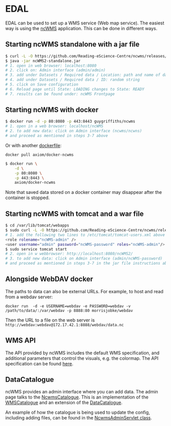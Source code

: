 # EDAL
EDAL can be used to set up a WMS service (Web map service).
The easiest way is using the [ncWMS](https://github.com/Reading-eScience-Centre/ncwms) application. 
This can be done in different ways.

## Starting ncWMS standalone with a jar file 

```bash
$ curl -L -O https://github.com/Reading-eScience-Centre/ncwms/releases/download/ncwms-2.2.11/ncWMS2-standalone.jar
$ java -jar ncWMS2-standalone.jar
# 1. open in web browser: localhost:8080
# 2. click on: Admin interface (admin/admin)
# 3. add under Datasets / Required data / Location: path and name of data file (.nc)
# 4. add under Datasets / Required data / ID: random string
# 5. click on Save configuration
# 6. Reload page until State: LOADING changes to State: READY
# 7. results can be found under: ncWMS Frontpage
```

## Starting ncWMS with docker

```bash
$ docker run -d -p 80:8080 -p 443:8443 guygriffiths/ncwms
# 1. open in a web browser: localhost/ncWMS
# 2. to add new data: click on Admin interface (ncwms/ncwns)
# and proceed as mentioned in steps 3-7 above
```

Or with another [dockerfile](https://github.com/axiom-data-science/docker-ncwms):

`docker pull axiom/docker-ncwms`

```bash
$ docker run \
    -d \
    -p 80:8080 \
    -p 443:8443 \
    axiom/docker-ncwms
 ```
 
Note that saved data stored on a docker container may disappear after the container is stopped.

## Starting ncWMS with tomcat and a war file

```bash
$ cd /var/lib/tomcat/webapps
$ sudo curl -L -O https://github.com/Reading-eScience-Centre/ncwms/releases/download/ncwms-2.2.11/ncWMS2.war
# 1. add the following two lines to /etc/tomcat/tomcat-users.xml above </tomcat-users>
<role rolename="ncWMS-admin" />
<user username="admin" password="ncWMS-password" roles="ncWMS-admin"/>
$ sudo service tomcat start
# 2. open in w webbrowser: http://localhost:8080/ncWMS2/
# 3. to add new data: click on Admin interface (admin/ncWMS-password)
# and proceed as mentioned in steps 3-7 in the jar file instructions above
```
## Alongside WebDAV docker
The paths to data can also be external URLs. For example, to host and read from a webdav server:

```
docker run  -d -e USERNAME=webdav -e PASSWORD=webdav -v /path/to/data/:/var/webdav -p 8888:80 morrisjobke/webdav
```

Then the URL to a file on the web server is `http://webdav:webdav@172.17.42.1:8888/webdav/data.nc`

## WMS API
The API provided by ncWMS includes the default WMS specification, and additional parameters that control the visuals, e.g. the colormap. The API specification can be found [here](https://reading-escience-centre.gitbooks.io/ncwms-user-guide/content/04-usage.html). 

## DataCatalogue
ncWMS provides an admin interface where you can add data. The admin page talks to the [NcwmsCatalogue](https://github.com/Reading-eScience-Centre/ncwms/blob/master/src/main/java/uk/ac/rdg/resc/edal/ncwms/NcwmsCatalogue.java). This is an implementation of the [WMSCatalogue](https://github.com/Reading-eScience-Centre/edal-java/blob/master/wms/src/main/java/uk/ac/rdg/resc/edal/wms/WmsCatalogue.java) and an extension of the [DataCatalogue](https://github.com/Reading-eScience-Centre/edal-java/blob/master/xml-catalogue/src/main/java/uk/ac/rdg/resc/edal/catalogue/DataCatalogue.java).

An example of how the catalogue is being used to update the config, including adding files, can be found in the [NcwmsAdminServlet class](https://github.com/Reading-eScience-Centre/ncwms/blob/master/src/main/java/uk/ac/rdg/resc/edal/ncwms/NcwmsAdminServlet.java#L254). 
